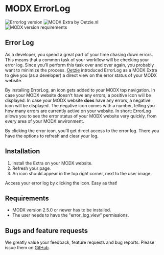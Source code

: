 # MODX ErrorLog
![Errorlog version](https://img.shields.io/badge/version-1.0.1-blue.svg) ![MODX Extra by Oetzie.nl](https://img.shields.io/badge/checked%20by-oetzie-blue.svg) ![MODX version requirements](https://img.shields.io/badge/modx%20version%20requirement-2.4%2B-brightgreen.svg)

## Error Log
As a developer, you spend a great part of your time chasing down errors. This means that a common task of your workflow will be checking your error log. Since you'll perform this task over and over again, you probably want to minimize the process. [Oetzie][1] introduced ErrorLog as a MODX Extra to give you (as a developer) a direct view on the error status of your MODX website.

By installing ErrorLog, an icon gets added to your MODX top navigation. In case your MODX website doesn't have any errors, a positive icon will be displayed. In case your MODX website **does** have any errors, a negative icon will be displayed. The negative icon comes with a number, telling you how many errors are currently active on your website. In short: ErrorLog allows you to see the error status of your MODX website very quickly, from every area of your MODX environment.

By clicking the error icon, you'll get direct access to the error log. There you have the options to refresh and clear your log.

## Installation
1. Install the Extra on your MODX website.
2. Refresh your page.
3. An icon should appear in the top right corner, next to the user image.

Access your error log by clicking the icon. Easy as that!

## Requirements
* MODX version 2.5.0 or newer has to be installed.
* The user needs to have the "error_log_view" permissions.

## Bugs and feature requests
We greatly value your feedback, feature requests and bug reports. Please issue them on [GitHub][2].

[1]: http://www.oetzie.nl
[2]: https://github.com/Oetzie/ErrorLog/issues/new

